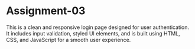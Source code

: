 # Assignment-03
This is a clean and responsive login page designed for user authentication. It includes input validation, styled UI elements, and is built using HTML, CSS, and JavaScript for a smooth user experience.
